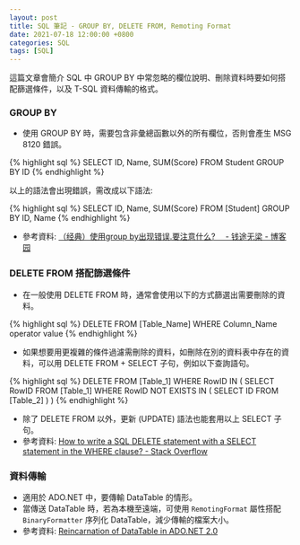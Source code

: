 ```yaml
---
layout: post
title: SQL 筆記 - GROUP BY, DELETE FROM, Remoting Format
date: 2021-07-18 12:00:00 +0800
categories: SQL
tags: [SQL]
--- 
```


這篇文章會簡介 SQL 中 GROUP BY 中常忽略的欄位說明、刪除資料時要如何搭配篩選條件，以及 T-SQL 資料傳輸的格式。

### GROUP BY

- 使用 GROUP BY 時，需要包含非彙總函數以外的所有欄位，否則會產生 MSG 8120 錯誤。

{% highlight sql %}
SELECT ID, Name, SUM(Score)
FROM Student
GROUP BY ID
{% endhighlight %}

以上的語法會出現錯誤，需改成以下語法:

{% highlight sql %}
SELECT ID, Name, SUM(Score)
FROM [Student]
GROUP BY ID, Name
{% endhighlight %}

- 參考資料: [（经典）使用group by出现错误.要注意什么?　 - 钱途无梁 - 博客园](https://www.cnblogs.com/qiantuwuliang/archive/2009/05/31/1492823.html)

### DELETE FROM 搭配篩選條件

- 在一般使用 DELETE FROM 時，通常會使用以下的方式篩選出需要刪除的資料。

{% highlight sql %}
DELETE FROM [Table_Name]
WHERE Column_Name operator value
{% endhighlight %}

- 如果想要用更複雜的條件過濾需刪除的資料，如刪除在別的資料表中存在的資料，可以用 DELETE FROM + SELECT 子句，例如以下查詢語句。

{% highlight sql %}
DELETE FROM [Table_1]
WHERE RowID IN (
  SELECT RowID FROM [Table_1]
  WHERE RowID NOT EXISTS IN (
    SELECT ID FROM [Table_2]
  )
)
{% endhighlight %}

- 除了 DELETE FROM 以外，更新 (UPDATE) 語法也能套用以上 SELECT 子句。
- 參考資料: [How to write a SQL DELETE statement with a SELECT statement in the WHERE clause? - Stack Overflow](https://stackoverflow.com/questions/17548751/how-to-write-a-sql-delete-statement-with-a-select-statement-in-the-where-clause)

### 資料傳輸

- 適用於 ADO.NET 中，要傳輸 DataTable 的情形。
- 當傳送 DataTable 時，若為本機至遠端，可使用 `RemotingFormat` 屬性搭配 `BinaryFormatter`  序列化 DataTable，減少傳輸的檔案大小。
- 參考資料: [Reincarnation of DataTable in ADO.NET 2.0](https://www.c-sharpcorner.com/article/reincarnation-of-datatable-in-ado-net-2-0/)

